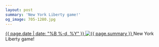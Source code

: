 ```yaml
---
layout: post
summary: 'New York Liberty game!'
og_image: 705-1280.jpg
---
```


<p>
 <time>
  <a href="/705">
   {{ page.date | date: "%B %-d, %Y" }}
  </a>
 </time>
 <a href="/705">
  <img alt="{{ page.summary }}" data-taken="9/10/2017" sizes="(min-width: 700px) 50vw, calc(100vw - 2rem)" src="{{ site.assets_url }}/705-640.jpg" srcset="{{ site.assets_url }}/705-320.jpg 320w, {{ site.assets_url }}/705-640.jpg 640w, {{ site.assets_url }}/705-960.jpg 960w, {{ site.assets_url }}/705-1280.jpg 1280w"/>
 </a>
 <span>
  New York Liberty game!
 </span>
</p>
